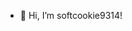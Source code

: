 - 👋 Hi, I’m softcookie9314!

<!---
softcookie9314/softcookie9314 is a ✨ special ✨ repository because its `README.md` (this file) appears on your GitHub profile.
You can click the Preview link to take a look at your changes.
--->
